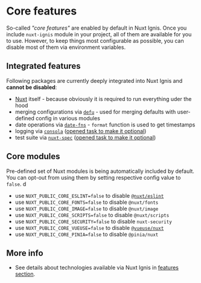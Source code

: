 # Core features

So-called _"core features"_ are enabled by default in Nuxt Ignis. Once you include `nuxt-ignis` module in your project, all of them are available for you to use. However, to keep things most configurable as possible, you can disable most of them via environment variables.

## Integrated features

Following packages are currently deeply integrated into Nuxt Ignis and **cannot be disabled**:
- [Nuxt](https://nuxt.com/) itself - because obviously it is required to run everything uder the hood
- merging configurations via [`defu`](https://github.com/unjs/defu) - used for merging defaults with user-defined config in various modules
- date operations via [`date-fns`](https://github.com/date-fns/date-fns) - `format` function is used to get timestamps
- logging via [`consola`](https://github.com/unjs/consola) ([opened task to make it optional](https://github.com/AloisSeckar/nuxt-ignis/issues/79))
- test suite via [`nuxt-spec`](https://github.com/AloisSeckar/nuxt-spec) ([opened task to make it optional](https://github.com/AloisSeckar/nuxt-ignis/issues/81))

## Core modules

Pre-defined set of Nuxt modules is being automatically included by default. You can opt-out from using them by setting respective config value to `false`.
d
- use `NUXT_PUBLIC_CORE_ESLINT=false` to disable [`@nuxt/eslint`](/3-8-features-devex.html#eslint)
- use `NUXT_PUBLIC_CORE_FONTS=false` to disable `@nuxt/fonts`
- use `NUXT_PUBLIC_CORE_IMAGE=false` to disable `@nuxt/image`
- use `NUXT_PUBLIC_CORE_SCRIPTS=false` to disable `@nuxt/scripts`
- use `NUXT_PUBLIC_CORE_SECURITY=false` to disable `nuxt-security`
- use `NUXT_PUBLIC_CORE_VUEUSE=false` to disable [`@vueuse/nuxt`](/3-7-features-utils.html#vueuse)
- use `NUXT_PUBLIC_CORE_PINIA=false` to disable `@pinia/nuxt`

## More info

- See details about technologies available via Nuxt Ignis in [features section](/3-1-features).
